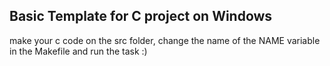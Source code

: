## Basic Template for C project on Windows

make your c code on the src folder, change the name of the NAME variable in the Makefile and run the task :)
